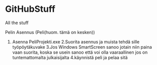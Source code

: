 # GitHubStuff
All the stuff

Pelin Asennus (Peli(huom. tämä on kesken))


1. Asenna PeliProjekti.exe
2.Suorita asennus ja muista tehdä sille työpöytäkuvake
3.Jos Windows SmartScreen sanoo jotain niin paina vaan suorita, koska se usein sanoo että voi olla vaaraallinen jos on tuntemattomalta julkaisijalta
4.käynnistä peli ja pelaa sitä

